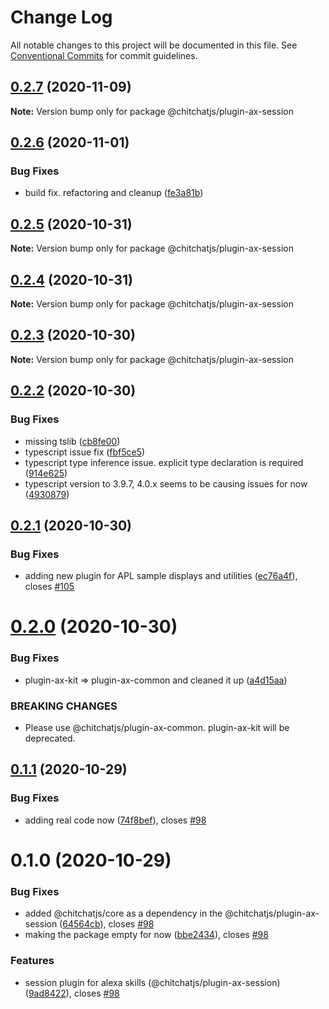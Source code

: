 # Change Log

All notable changes to this project will be documented in this file.
See [Conventional Commits](https://conventionalcommits.org) for commit guidelines.

## [0.2.7](https://github.com/chitchatjs/chitchatjs/compare/@chitchatjs/plugin-ax-session@0.2.6...@chitchatjs/plugin-ax-session@0.2.7) (2020-11-09)

**Note:** Version bump only for package @chitchatjs/plugin-ax-session





## [0.2.6](https://github.com/chitchatjs/chitchatjs/compare/@chitchatjs/plugin-ax-session@0.2.5...@chitchatjs/plugin-ax-session@0.2.6) (2020-11-01)


### Bug Fixes

* build fix. refactoring and cleanup ([fe3a81b](https://github.com/chitchatjs/chitchatjs/commit/fe3a81b72d9d1654d90738fa9f02de48bd5eee32))





## [0.2.5](https://github.com/chitchatjs/chitchatjs/compare/@chitchatjs/plugin-ax-session@0.2.4...@chitchatjs/plugin-ax-session@0.2.5) (2020-10-31)

**Note:** Version bump only for package @chitchatjs/plugin-ax-session





## [0.2.4](https://github.com/chitchatjs/chitchatjs/compare/@chitchatjs/plugin-ax-session@0.2.3...@chitchatjs/plugin-ax-session@0.2.4) (2020-10-31)

**Note:** Version bump only for package @chitchatjs/plugin-ax-session





## [0.2.3](https://github.com/chitchatjs/chitchatjs/compare/@chitchatjs/plugin-ax-session@0.2.2...@chitchatjs/plugin-ax-session@0.2.3) (2020-10-30)

**Note:** Version bump only for package @chitchatjs/plugin-ax-session





## [0.2.2](https://github.com/chitchatjs/chitchatjs/compare/@chitchatjs/plugin-ax-session@0.2.1...@chitchatjs/plugin-ax-session@0.2.2) (2020-10-30)


### Bug Fixes

* missing tslib ([cb8fe00](https://github.com/chitchatjs/chitchatjs/commit/cb8fe00591f4e11150677d4db3c2785c68d1bdf5))
* typescript issue fix ([fbf5ce5](https://github.com/chitchatjs/chitchatjs/commit/fbf5ce5ffb79d7f18c8c14f67a92c91e6fb709fd))
* typescript type inference issue. explicit type declaration is required ([914e625](https://github.com/chitchatjs/chitchatjs/commit/914e625c071eafcca749f27ed2882fe2fcb1b749))
* typescript version to 3.9.7, 4.0.x seems to be causing issues for now ([4930879](https://github.com/chitchatjs/chitchatjs/commit/4930879acc13eae53fc21a7f582690324a1a0680))





## [0.2.1](https://github.com/chitchatjs/chitchatjs/compare/@chitchatjs/plugin-ax-session@0.2.0...@chitchatjs/plugin-ax-session@0.2.1) (2020-10-30)


### Bug Fixes

* adding new plugin for APL sample displays and utilities ([ec76a4f](https://github.com/chitchatjs/chitchatjs/commit/ec76a4f00341fa7ff9a9ef301d9656ee84736a9a)), closes [#105](https://github.com/chitchatjs/chitchatjs/issues/105)





# [0.2.0](https://github.com/chitchatjs/chitchatjs/compare/@chitchatjs/plugin-ax-session@0.1.1...@chitchatjs/plugin-ax-session@0.2.0) (2020-10-30)


### Bug Fixes

* plugin-ax-kit => plugin-ax-common and cleaned it up ([a4d15aa](https://github.com/chitchatjs/chitchatjs/commit/a4d15aafbda9e8bcc419612bf15bf6d8f9de3c08))


### BREAKING CHANGES

* Please use @chitchatjs/plugin-ax-common. plugin-ax-kit will be deprecated.





## [0.1.1](https://github.com/chitchatjs/chitchatjs/compare/@chitchatjs/plugin-ax-session@0.1.0...@chitchatjs/plugin-ax-session@0.1.1) (2020-10-29)


### Bug Fixes

* adding real code now ([74f8bef](https://github.com/chitchatjs/chitchatjs/commit/74f8bef4bced82159a8c4be65d7a0b6466cc14a8)), closes [#98](https://github.com/chitchatjs/chitchatjs/issues/98)





# 0.1.0 (2020-10-29)


### Bug Fixes

* added @chitchatjs/core as a dependency in the @chitchatjs/plugin-ax-session ([64564cb](https://github.com/chitchatjs/chitchatjs/commit/64564cba899597155e6709b42a998dd481505837)), closes [#98](https://github.com/chitchatjs/chitchatjs/issues/98)
* making the package empty for now ([bbe2434](https://github.com/chitchatjs/chitchatjs/commit/bbe24345581f487e559317cea317a5844ca281e3)), closes [#98](https://github.com/chitchatjs/chitchatjs/issues/98)


### Features

* session plugin for alexa skills (@chitchatjs/plugin-ax-session) ([9ad8422](https://github.com/chitchatjs/chitchatjs/commit/9ad842251fb93db0581c61430b3c2b85ee1cca76)), closes [#98](https://github.com/chitchatjs/chitchatjs/issues/98)
